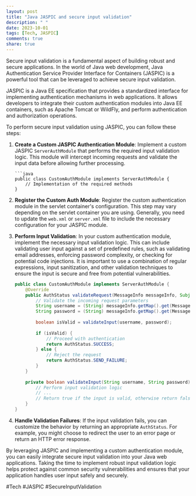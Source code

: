 ```yaml
---
layout: post
title: "Java JASPIC and secure input validation"
description: " "
date: 2023-10-01
tags: [Tech, JASPIC]
comments: true
share: true
---
```


Secure input validation is a fundamental aspect of building robust and secure applications. In the world of Java web development, Java Authentication Service Provider Interface for Containers (JASPIC) is a powerful tool that can be leveraged to achieve secure input validation.

JASPIC is a Java EE specification that provides a standardized interface for implementing authentication mechanisms in web applications. It allows developers to integrate their custom authentication modules into Java EE containers, such as Apache Tomcat or WildFly, and perform authentication and authorization operations.

To perform secure input validation using JASPIC, you can follow these steps:

1. **Create a Custom JASPIC Authentication Module**: Implement a custom JASPIC `ServerAuthModule` that performs the required input validation logic. This module will intercept incoming requests and validate the input data before allowing further processing.

   ```
   ```java
   public class CustomAuthModule implements ServerAuthModule {
       // Implementation of the required methods
   }
   ```

2. **Register the Custom Auth Module**: Register the custom authentication module in the servlet container's configuration. This step may vary depending on the servlet container you are using. Generally, you need to update the `web.xml` or `server.xml` file to include the necessary configuration for your JASPIC module.

3. **Perform Input Validation**: In your custom authentication module, implement the necessary input validation logic. This can include validating user input against a set of predefined rules, such as validating email addresses, enforcing password complexity, or checking for potential code injections. It is important to use a combination of regular expressions, input sanitization, and other validation techniques to ensure the input is secure and free from potential vulnerabilities.

   ```java
   public class CustomAuthModule implements ServerAuthModule {
       @Override
       public AuthStatus validateRequest(MessageInfo messageInfo, Subject clientSubject, Subject serviceSubject) {
           // Validate the incoming request parameters
           String username = (String) messageInfo.getMap().get(MessageInfo.USERNAME);
           String password = (String) messageInfo.getMap().get(MessageInfo.PASSWORD);
           
           boolean isValid = validateInput(username, password);
           
           if (isValid) {
               // Proceed with authentication
               return AuthStatus.SUCCESS;
           } else {
               // Reject the request
               return AuthStatus.SEND_FAILURE;
           }
       }
       
       private boolean validateInput(String username, String password) {
           // Perform input validation logic
           // ...
           // Return true if the input is valid, otherwise return false
       }
   }
   ```

4. **Handle Validation Failures**: If the input validation fails, you can customize the behavior by returning an appropriate `AuthStatus`. For example, you might choose to redirect the user to an error page or return an HTTP error response.

By leveraging JASPIC and implementing a custom authentication module, you can easily integrate secure input validation into your Java web applications. Taking the time to implement robust input validation logic helps protect against common security vulnerabilities and ensures that your application handles user input safely and securely.

#Tech #JASPIC #SecureInputValidation